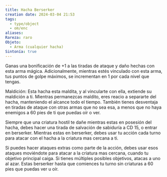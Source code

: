 ```yaml
---
title: Hacha Berserker
creation date: 2024-03-04 21:53
tags:
  - type/object
  - om/enc
aliases: 
Rareza: raro
Objeto:
  - Arma (cualquier hacha)
Sintonía: true
---
```

Ganas una bonificación de +1 a las tiradas de ataque y daño hechas con esta arma mágica. Adicionalmente, mientras estés vinculado con esta arma, tus puntos de golpe máximos, se incrementan en 1 por cada nivel que tengas.

Maldición: Esta hacha esta maldita, y al vincularte con ella, extiende su maldición a ti. Mientras permanezcas maldito, eres reacio a separarte del hacha, manteniendo el alcance todo el tiempo. También tienes desventaja en tiradas de ataque con otras armas que no sea esa, a menos que no haya enemigos a 60 pies de ti que puedas oír o ver.

Siempre que una criatura hostil te dañe mientras estas en posesión del hacha, debes hacer una tirada de salvación de sabiduría a CD 15, o entrar en berserker. Mientras estas en berserker, debes usar tu acción cada turno para atacar con el hacha a la criatura mas cercana a ti.

Si puedes hacer ataques extras como parte de la acción, debes usar esos ataques moviéndote para atacar a la criatura mas cercana, cuando tu objetivo principal caiga. Si tienes múltiples posibles objetivos, atacas a uno al azar. Estas berserker hasta que comiences tu turno sin criaturas a 60 pies que puedas ver u oír.